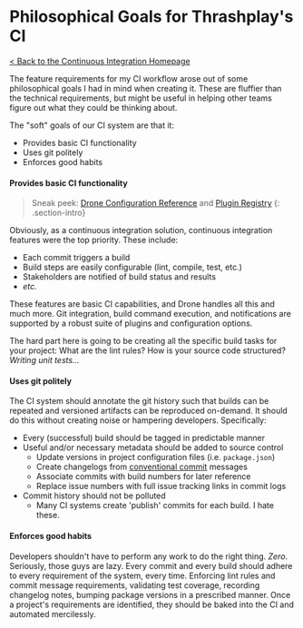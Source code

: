 # Philosophical Goals for Thrashplay's CI

[< Back to the Continuous Integration Homepage](./index)

The feature requirements for my CI workflow arose out of some philosophical 
goals I had in mind when creating it. These are fluffier than the technical 
requirements, but might be useful in helping other teams figure out what they
could be thinking about.

The "soft" goals of our CI system are that it:
- Provides basic CI functionality
- Uses git politely
- Enforces good habits

#### Provides basic CI functionality
> Sneak peek: [Drone Configuration Reference](https://docker-runner.docs.drone.io/configuration/)
> and [Plugin Registry](http://plugins.drone.io/)
{: .section-intro}

Obviously, as a continuous integration solution, continuous integration features
were the top priority. These include:

- Each commit triggers a build
- Build steps are easily configurable (lint, compile, test, etc.)
- Stakeholders are notified of build status and results 
- *etc.*

These features are basic CI capabilities, and Drone handles all this
and much more. Git integration, build command execution, and notifications are 
supported by a robust suite of plugins and configuration options. 

The hard part here is going to be creating all the specific build tasks for your 
project: What are the lint rules? How is your source code structured? *Writing unit
tests...*

#### Uses git politely
The CI system should annotate the git history such that builds can be repeated 
and versioned artifacts can be reproduced on-demand. It should do this without creating
noise or hampering developers. Specifically:

- Every (successful) build should be tagged in predictable manner
- Useful and/or necessary metadata should be added to source control
   - Update versions in project configuration files (i.e. `package.json`)
   - Create changelogs from [conventional commit](https://www.conventionalcommits.org/en/v1.0.0/) messages
   - Associate commits with build numbers for later reference
   - Replace issue numbers with full issue tracking links in commit logs
- Commit history should not be polluted
   - Many CI systems create 'publish' commits for each build. I hate these.

#### Enforces good habits
Developers shouldn't have to perform any work to do the right thing. *Zero*. 
Seriously, those guys are lazy. Every commit and every build should adhere to
every requirement of the system, every time. Enforcing lint rules and commit
message requirements, validating test coverage, recording changelog notes,
bumping package versions in a prescribed manner. Once a project's requirements 
are identified, they should be baked into the CI and automated mercilessly.

